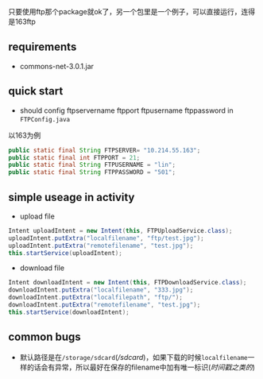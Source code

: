 只要使用ftp那个package就ok了，另一个包里是一个例子，可以直接运行，连得是163ftp

## requirements

* commons-net-3.0.1.jar

## quick start

* should config ftpservername ftpport ftpusername ftppassword in ```FTPConfig.java```

以163为例

```java
public static final String FTPSERVER= "10.214.55.163";
public static final int FTPPORT = 21;
public static final String FTPUSERNAME = "lin";
public static final String FTPPASSWORD = "501";
```

## simple useage in activity

* upload file

```java
Intent uploadIntent = new Intent(this, FTPUploadService.class);
uploadIntent.putExtra("localfilename", "ftp/test.jpg");
uploadIntent.putExtra("remotefilename", "test.jpg");
this.startService(uploadIntent);
```

* download file

```java
Intent downloadIntent = new Intent(this, FTPDownloadService.class);
downloadIntent.putExtra("localfilename", "333.jpg");
downloadIntent.putExtra("localfilepath", "ftp/");
downloadIntent.putExtra("remotefilename", "test.jpg");
this.startService(downloadIntent);
```

## common bugs

* 默认路径是在```/storage/sdcard```(_/sdcard_)，如果下载的时候```localfilename```一样的话会有异常，所以最好在保存的filename中加有唯一标识(_时间戳之类的_)